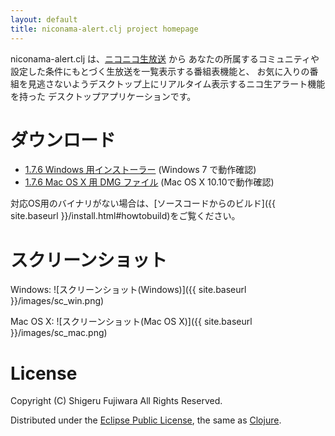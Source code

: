 ```yaml
---
layout: default
title: niconama-alert.clj project homepage
---
```


niconama-alert.clj は、[ニコニコ生放送](http://live.nicovideo.jp/) から
あなたの所属するコミュニティや設定した条件にもとづく生放送を一覧表示する番組表機能と、
お気に入りの番組を見逃さないようデスクトップ上にリアルタイム表示するニコ生アラート機能を持った
デスクトップアプリケーションです。


ダウンロード
============================

* [1.7.6 Windows 用インストーラー](https://drive.google.com/uc?export=download&id=0BwIJLE1B4O3mYUI3MDJhakNVajQ) (Windows 7 で動作確認)
* [1.7.6 Mac OS X 用 DMG ファイル](https://drive.google.com/uc?export=download&id=0BwIJLE1B4O3mSFJoaE5xMGJfTWM) (Mac OS X 10.10で動作確認)

対応OS用のバイナリがない場合は、[ソースコードからのビルド]({{ site.baseurl }}/install.html#howtobuild)をご覧ください。


スクリーンショット
===================

Windows: ![スクリーンショット(Windows)]({{ site.baseurl }}/images/sc_win.png)

Mac OS X: ![スクリーンショット(Mac OS X)]({{ site.baseurl }}/images/sc_mac.png)


License
=======

Copyright (C) Shigeru Fujiwara All Rights Reserved.

Distributed under the [Eclipse Public License](http://opensource.org/licenses/eclipse-1.0.php), the same as [Clojure](http://clojure.org/).

